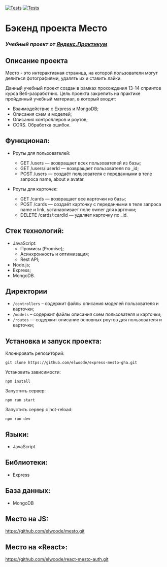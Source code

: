 [![Tests](https://github.com/elwoode/express-mesto-gha/actions/workflows/tests-13-sprint.yml/badge.svg)](https://github.com/elwoode/express-mesto-gha/actions/workflows/tests-13-sprint.yml) [![Tests](https://github.com/elwoode/express-mesto-gha/actions/workflows/tests-14-sprint.yml/badge.svg)](https://github.com/elwoode/express-mesto-gha/actions/workflows/tests-14-sprint.yml)
# Бэкенд проекта Место
### *Учебный проект от [Яндекс.Практикум](https://practicum.yandex.ru/web/)*

## Описание проекта
Место - это интерактивная страница, на которой пользователи могут делиться фотографиями, удалять их и ставить лайки. 

Данный учебный проект создан в рамках прохождения 13-14 спринтов курса Веб-разработчик. Цель проекта закрепить на практике пройденный учебный материал, в который входят:

- Взаимодействие с Express и MongoDB;
- Описания схем и моделей;
- Описания контроллеров и роутов;
- CORS. Обработка ошибок.

## Функционал:
- Роуты для пользователей:
  - GET /users — возвращает всех пользователей из базы;
  - GET /users/:userId — возвращает пользователя по _id;
  - POST /users — создаёт пользователя с переданными в теле запроса name, about и avatar.

- Роуты для карточек:
  - GET /cards — возвращает все карточки из базы;
  - POST /cards — создаёт карточку с переданными в теле запроса name и link, устанавливает поле owner для карточки;
  - DELETE /cards/:cardId — удаляет карточку по _id.

## Стек технологий:
- JavaScript:
  - Промисы (Promise);
  - Асинхронность и оптимизация;
  - Rest API;
- Node.js;
- Express;
- MongoDB.

## Директории
* `/controllers` – содержит файлы описания моделей пользователя и карточки;
* `/models` – содержит файлы описания схем пользователя и карточки;
* `/routes` — содержит описание основных роутов для пользователя и карточки;


## Установка и запуск проекта:
Клонировать репозиторий:

    git clone https://github.com/elwoode/express-mesto-gha.git

Установить зависимости:

    npm install

Запустить сервер:

    npm run start

Запустить сервер с hot-reload:

    npm run dev

## Языки:
- JavaScript

## Библиотеки:
- Express

## База данных:
- MongoDB

## Место на JS:
https://github.com/elwoode/mesto.git

## Место на «React»:
https://github.com/elwoode/react-mesto-auth.git
